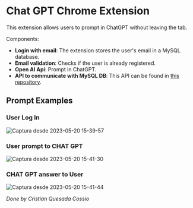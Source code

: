 # Chat GPT Chrome Extension

This extension allows users to prompt in ChatGPT without leaving the tab.

Components:
- **Login with email**: The extension stores the user's email in a MySQL database.
- **Email validation**: Checks if the user is already registered.
- **Open AI Api**: Prompt in ChatGPT.
- **API to communicate with MySQL DB**: This API can be found in [this repository](https://github.com/coscristian/api-chrome-extension).

## Prompt Examples
### User Log In
![Captura desde 2023-05-20 15-39-57](https://github.com/coscristian/Chat-gpt-chrome-extension/assets/83193118/d1f30433-2161-4678-a009-1a7adea567b3)

### User prompt to CHAT GPT
![Captura desde 2023-05-20 15-41-30](https://github.com/coscristian/Chat-gpt-chrome-extension/assets/83193118/f4e5c0e6-8b4c-4170-835b-7647e3369616)

### CHAT GPT answer to User
![Captura desde 2023-05-20 15-41-44](https://github.com/coscristian/Chat-gpt-chrome-extension/assets/83193118/9aa32e87-f2e6-47d3-95ab-37632815ca5f)

*Done by Cristian Quesada Cossio*

